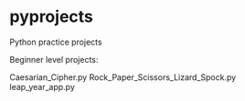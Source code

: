 # pyprojects
Python practice projects

Beginner level projects:

Caesarian_Cipher.py
Rock_Paper_Scissors_Lizard_Spock.py
leap_year_app.py
